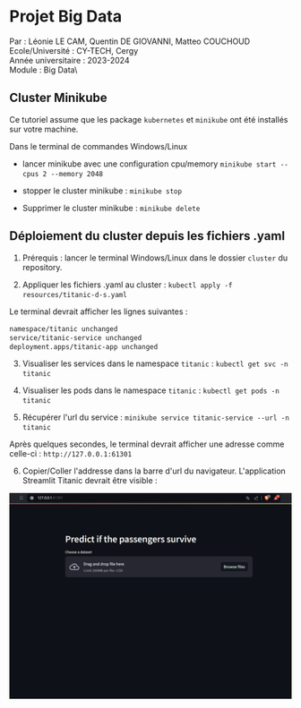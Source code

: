 # Projet Big Data
Par : Léonie LE CAM, Quentin DE GIOVANNI, Matteo COUCHOUD\
Ecole/Université : CY-TECH, Cergy\
Année universitaire : 2023-2024\
Module : Big Data\

## Cluster Minikube

Ce tutoriel assume que les package `kubernetes` et `minikube` ont été installés sur votre machine.

Dans le terminal de commandes Windows/Linux

- lancer minikube avec une configuration cpu/memory
`minikube start --cpus 2 --memory 2048`

- stopper le cluster minikube :
`minikube stop`

- Supprimer le cluster minikube :
`minikube delete`

## Déploiement du cluster depuis les fichiers .yaml

1. Prérequis : lancer le terminal Windows/Linux dans le dossier `cluster` du repository.

2. Appliquer les fichiers .yaml au cluster :
`kubectl apply -f resources/titanic-d-s.yaml`

Le terminal devrait afficher les lignes suivantes :
```
namespace/titanic unchanged
service/titanic-service unchanged
deployment.apps/titanic-app unchanged
```

3. Visualiser les services dans le namespace `titanic` :
`kubectl get svc -n titanic`

4. Visualiser les pods dans le namespace `titanic` :
`kubectl get pods -n titanic`

5. Récupérer l'url du service :
`minikube service titanic-service --url -n titanic`

Après quelques secondes, le terminal devrait afficher une adresse comme celle-ci :
`http://127.0.0.1:61301`

6. Copier/Coller l'addresse dans la barre d'url du navigateur.
L'application Streamlit Titanic devrait être visible :

![alt text](img/image.png)